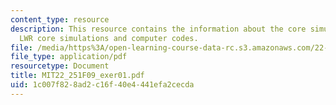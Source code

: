 ```yaml
---
content_type: resource
description: This resource contains the information about the core simulation sequence,
  LWR core simulations and computer codes.
file: /media/https%3A/open-learning-course-data-rc.s3.amazonaws.com/22-251-systems-analysis-of-the-nuclear-fuel-cycle-fall-2009/1c007f828ad2c16f40e4441efa2cecda_MIT22_251F09_exer01.pdf
file_type: application/pdf
resourcetype: Document
title: MIT22_251F09_exer01.pdf
uid: 1c007f82-8ad2-c16f-40e4-441efa2cecda
---
```

